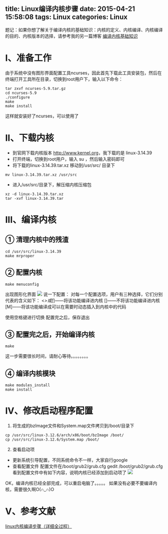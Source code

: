 title: Linux编译内核步骤
date: 2015-04-21 15:58:08
tags: Linux
categories: Linux
---

题记：如果你想了解关于编译内核的基础知识：内核的定义、内核编译、内核编译的目的、内核版本的选择，请参考我的另一篇博客 [编译内核基础知识](http://localhost:4000/2015/04/22/Kernel/)
<!-- more -->
# I、准备工作
由于系统中没有图形界面配置工具ncurses，因此首先下载此工具安装包，然后在终端打开工具所在目录，切换到root用户下，输入以下命令：
```
tar zxvf ncurses-5.9.tar.gz
cd ncurses-5.9
./configure
make
make install
```
这样就安装好了ncurses，可以使用了
# II、下载内核
 - 到官网下载内核版本 <http://www.kernel.org>，我下载的是 linux-3.14.39
 - 打开终端，切换到root用户，输入 su ，然后输入密码即可
 - 将下载的linux-3.14.39.tar.xz 移动到/usr/src/ 目录下
 ```
 mv linux-3.14.39.tar.xz /usr/src
 ```
 - 进入/usr/src/目录下，解压缩内核压缩包
```
xz -d linux-3.14.39.tar.xz
tar -xvf linux-3.14.39.tar
```

# III、编译内核
## ① 清理内核中的残渣
```
cd /usr/src/linux-3.14.39
make mrproper
```
## ② 配置内核
```
make menuconfig
```
出现图形化界面
![](https://ww3.sinaimg.cn/large/005CA6ZCjw1ereo9ppwjcj30ke0dmwg9.jpg)
说一下配置：
对每一个配置选项，用户有三种选择，它们分别代表的含义如下：
<*>或[*]——将该功能编译进内核
[]——不将该功能编译进内核
[M]——将该功能编译成可以在需要时动态插入到内核中的代码

使用空格键进行切换
配置完之后，保存退出
## ③ 配置完之后，开始编译内核
```
make
```
这一步需要很长时间，请耐心等待。。。。。。。。
## ④ 编译内核模块
```
make modules_install
make install
```

# IV、修改启动程序配置
1. 将生成的bzImage文件和System.map文件拷贝到/boot/目录下
 ```
cp /usr/src/linux-3.12.6/arch/x86/boot/bzImage /boot/
cp /usr/src/linux-3.12.6/System.map /boot/
 ```
2. 查看启动项
 - 更新系统引导配置，不同系统命令不一样，大家自行google
 - 查看配置文件
 配置文件在/boot/grub2/grub.cfg
 gedit /boot/grub2/grub.cfg
 看到配置文件中有如下内容，说明内核已经添加到启动项了
 ![](https://ww2.sinaimg.cn/large/005CA6ZCjw1ereo9y7ugkj30i70es760.jpg)

 OK，编译内核已经全部完成，可以重启电脑了。。。。。
 如果没有必要不要编译内核，需要很久啊O(∩_∩)O

# V、参考文献
[linux内核编译步骤（详细全过程）](http://mzqthu.iteye.com/blog/2001167)

 
